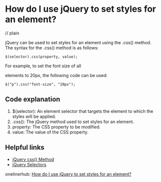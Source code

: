 # How do I use jQuery to set styles for an element?
// plain

jQuery can be used to set styles for an element using the .css() method. The syntax for the .css() method is as follows:
```
$(selector).css(property, value);
```
For example, to set the font size of all <p> elements to 20px, the following code can be used:
```
$("p").css("font-size", "20px");
```

## Code explanation


1. $(selector): An element selector that targets the element to which the styles will be applied.
2. .css(): The jQuery method used to set styles for an element.
3. property: The CSS property to be modified.
4. value: The value of the CSS property.

## Helpful links

- [jQuery css() Method](https://www.w3schools.com/jquery/jquery_css.asp)
- [jQuery Selectors](https://www.w3schools.com/jquery/jquery_selectors.asp)

onelinerhub: [How do I use jQuery to set styles for an element?](https://onelinerhub.com/jquery/how-do-i-use-jquery-to-set-styles-for-an-element)